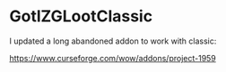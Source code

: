 # GotlZGLootClassic

I updated a long abandoned addon to work with classic:

https://www.curseforge.com/wow/addons/project-1959
